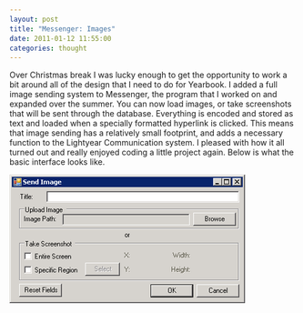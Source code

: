 ```yaml
---
layout: post
title: "Messenger: Images"
date: 2011-01-12 11:55:00
categories: thought
---
```

Over Christmas break I was lucky enough to get the opportunity to work a bit around all of the design that I need to do for Yearbook.  I added a full image sending system to Messenger, the program that I worked on and expanded over the summer.  You can now load images, or take screenshots that will be sent through the database.  Everything is encoded and stored as text and loaded when a specially formatted hyperlink is clicked. This means that image sending has a relatively small footprint, and adds a necessary function to the Lightyear Communication system. I pleased with how it all turned out and really enjoyed coding a little project again.  Below is what the basic interface looks like.

![Send Image](/assets/2011/01/Send_Image.png)
